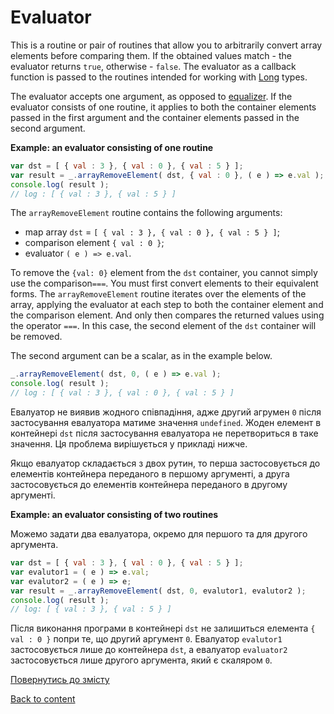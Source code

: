 # Evaluator

This is a routine or pair of routines that allow you to arbitrarily convert array elements before comparing them.
If the obtained values match - the evaluator returns <code>true</code>, otherwise - <code>false</code>.
The evaluator as a callback function is passed to the routines intended for working with [Long](./Long.md) types.

The evaluator accepts one argument, as opposed to [equalizer](./Equalizer.md).
If the evaluator consists of one routine, it applies to both the container elements passed in the first argument 
and the container elements passed in the second argument.

**Example: an evaluator consisting of one routine**

```js
var dst = [ { val : 3 }, { val : 0 }, { val : 5 } ];
var result = _.arrayRemoveElement( dst, { val : 0 }, ( e ) => e.val );
console.log( result );
// log : [ { val : 3 }, { val : 5 } ]
```
The `arrayRemoveElement` routine contains the following arguments:
- map array `dst` = `[ { val : 3 }, { val : 0 }, { val : 5 } ]`;
- comparison element `{ val : 0 }`;
- evaluator `( e ) => e.val`.

To remove the `{val: 0}` element from the `dst` container, you cannot simply use the comparison` === `.
You must first convert elements to their equivalent forms.
The `arrayRemoveElement` routine iterates over the elements of the array, applying the evaluator at each step to both
the container element and the comparison element.
And only then compares the returned values using the operator `===`.
In this case, the second element of the `dst` container will be removed.

The second argument can be a scalar, as in the example below.

```js
_.arrayRemoveElement( dst, 0, ( e ) => e.val );
console.log( result );
// log : [ { val : 3 }, { val : 0 }, { val : 5 } ]
```
Евалуатор не виявив жодного співпадіння, адже другий агрумен `0` після застосування евалуатора матиме значення `undefined`. 
Жоден елемент в контейнері `dst` після застосування евалуатора не перетвориться в таке значення.
Ця проблема вирішується у прикладі нижче.

Якщо евалуатор складається з двох рутин, то перша застосовується до елементів контейнера переданого в першому аргументі, 
а друга застосовується до елементів контейнера переданого в другому аргументі.

**Example: an evaluator consisting of two routines**

Можемо задати два евалуатора, окремо для першого та для другого аргумента.

```js
var dst = [ { val : 3 }, { val : 0 }, { val : 5 } ];
var evalutor1 = ( e ) => e.val;
var evalutor2 = ( e ) => e;
var result = _.arrayRemoveElement( dst, 0, evalutor1, evalutor2 );
console.log( result );
// log: [ { val : 3 }, { val : 5 } ]
```
Після виконання програми в контейнері `dst` не залишиться елемента `{ val : 0 }` попри те, що другий аргумент `0`.
Евалуатор `evalutor1` застосовується лише до контейнера `dst`, а евалуатор `evaluator2` застосовується лише 
другого аргумента, який є скаляром `0`. 

[Повернутись до змісту](../README.md#концепції)


[Back to content](../README.md#concepts)